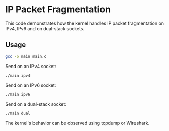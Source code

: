 # IP Packet Fragmentation

This code demonstrates how the kernel handles IP packet fragmentation on IPv4, IPv6 and on dual-stack sockets.

## Usage

```sh
gcc -o main main.c
```

Send on an IPv4 socket:
```sh
./main ipv4
```

Send on an IPv6 socket:
```sh
./main ipv6
```

Send on a dual-stack socket:
```sh
./main dual
```

The kernel's behavior can be observed using tcpdump or Wireshark.
